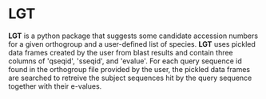 # LGT
**LGT** is a python package that suggests some candidate accession numbers for a given orthogroup and a user-defined list of species. **LGT** uses pickled data 
frames created by the user from blast results and contain three columns of 'qseqid', 'sseqid', and 'evalue'. For each query sequence id found in the orthogroup 
file provided by the user, the pickled data frames are searched to retreive the subject sequences hit by the query sequence together with their e-values.
